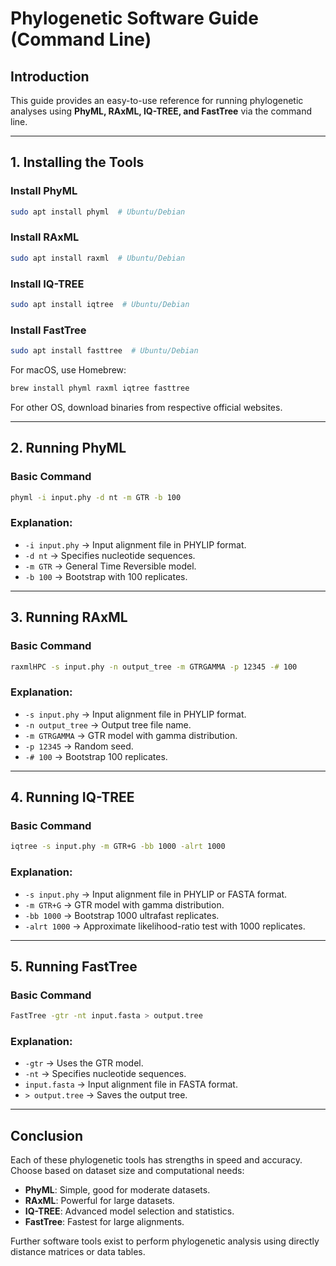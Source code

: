 # Phylogenetic Software Guide (Command Line)

## Introduction
This guide provides an easy-to-use reference for running phylogenetic analyses using **PhyML, RAxML, IQ-TREE, and FastTree** via the command line.

---

## 1. Installing the Tools

### Install PhyML
```bash
sudo apt install phyml  # Ubuntu/Debian
```

### Install RAxML
```bash
sudo apt install raxml  # Ubuntu/Debian
```

### Install IQ-TREE
```bash
sudo apt install iqtree  # Ubuntu/Debian
```

### Install FastTree
```bash
sudo apt install fasttree  # Ubuntu/Debian
```

For macOS, use Homebrew:
```bash
brew install phyml raxml iqtree fasttree
```

For other OS, download binaries from respective official websites.

---

## 2. Running PhyML

### Basic Command
```bash
phyml -i input.phy -d nt -m GTR -b 100
```

### Explanation:
- `-i input.phy` → Input alignment file in PHYLIP format.
- `-d nt` → Specifies nucleotide sequences.
- `-m GTR` → General Time Reversible model.
- `-b 100` → Bootstrap with 100 replicates.

---

## 3. Running RAxML

### Basic Command
```bash
raxmlHPC -s input.phy -n output_tree -m GTRGAMMA -p 12345 -# 100
```

### Explanation:
- `-s input.phy` → Input alignment file in PHYLIP format.
- `-n output_tree` → Output tree file name.
- `-m GTRGAMMA` → GTR model with gamma distribution.
- `-p 12345` → Random seed.
- `-# 100` → Bootstrap 100 replicates.

---

## 4. Running IQ-TREE

### Basic Command
```bash
iqtree -s input.phy -m GTR+G -bb 1000 -alrt 1000
```

### Explanation:
- `-s input.phy` → Input alignment file in PHYLIP or FASTA format.
- `-m GTR+G` → GTR model with gamma distribution.
- `-bb 1000` → Bootstrap 1000 ultrafast replicates.
- `-alrt 1000` → Approximate likelihood-ratio test with 1000 replicates.

---

## 5. Running FastTree

### Basic Command
```bash
FastTree -gtr -nt input.fasta > output.tree
```

### Explanation:
- `-gtr` → Uses the GTR model.
- `-nt` → Specifies nucleotide sequences.
- `input.fasta` → Input alignment file in FASTA format.
- `> output.tree` → Saves the output tree.

---

## Conclusion
Each of these phylogenetic tools has strengths in speed and accuracy. Choose based on dataset size and computational needs:
- **PhyML**: Simple, good for moderate datasets.
- **RAxML**: Powerful for large datasets.
- **IQ-TREE**: Advanced model selection and statistics.
- **FastTree**: Fastest for large alignments.

Further software tools exist to perform phylogenetic analysis using directly distance matrices or data tables.
